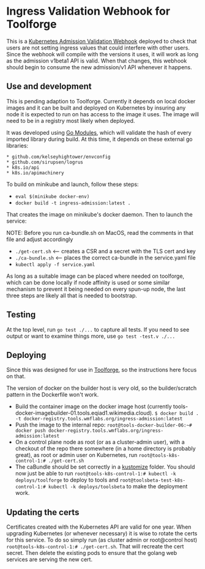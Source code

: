 # Ingress Validation Webhook for Toolforge

This is a [Kubernetes Admission Validation Webhook](https://kubernetes.io/docs/reference/access-authn-authz/extensible-admission-controllers/#what-are-admission-webhooks) deployed to check that
users are not setting ingress values that could interfere with other users.  Since the webhook will compile with the versions it uses, it will work
as long as the admission v1beta1 API is valid. When that changes, this webhook should
begin to consume the new admission/v1 API whenever it happens.

## Use and development

This is pending adaption to Toolforge.  Currently it depends on local docker images and it
can be built and deployed on Kubernetes by insuring any node it is expected to run on
has access to the image it uses.  The image will need to be in a registry most likely when deployed.

It was developed using [Go Modules](https://github.com/golang/go/wiki/Modules), which will
validate the hash of every imported library during build.  At this time, it depends on
these external go libraries:

	* github.com/kelseyhightower/envconfig
	* github.com/sirupsen/logrus
	* k8s.io/api
	* k8s.io/apimachinery

To build on minikube and launch, follow these steps:

* `eval $(minikube docker-env)`
* `docker build -t ingress-admission:latest .`

That creates the image on minikube's docker daemon.  Then to launch the service:

NOTE: Before you run ca-bundle.sh on MacOS, read the comments in that file and adjust accordingly

* `./get-cert.sh`  <-- creates a CSR and a secret with the TLS cert and key
* `./ca-bundle.sh` <-- places the correct ca-bundle in the service.yaml file
* `kubectl apply -f service.yaml`

As long as a suitable image can be placed where needed on toolforge, which can be done locally if
node affinity is used or some similar mechanism to prevent it being needed on every
spun-up node, the last three steps are likely all that is needed to bootstrap.

## Testing

At the top level, run `go test ./...` to capture all tests.  If you need to see output
or want to examine things more, use `go test -test.v ./...`

## Deploying

Since this was designed for use in [Toolforge](https://wikitech.wikimedia.org/wiki/Portal:Toolforge "Toolforge Portal"), so the instructions here focus on that.

The version of docker on the builder host is very old, so the builder/scratch pattern in
the Dockerfile won't work.

* Build the container image on the docker image host (currently tools-docker-imagebuilder-01.tools.eqiad1.wikimedia.cloud). `$ docker build . -t docker-registry.tools.wmflabs.org/ingress-admission:latest`
* Push the image to the internal repo: `root@tools-docker-builder-06:~# docker push docker-registry.tools.wmflabs.org/ingress-admission:latest`
* On a control plane node as root (or as a cluster-admin user), with a checkout of the repo there somewhere (in a home directory is probably great), as root or admin user on Kubernetes, run `root@tools-k8s-control-1:# ./get-cert.sh`
* The caBundle should be set correctly in a [kustomize](https://kustomize.io/) folder. You should now just be able to run `root@tools-k8s-control-1:# kubectl -k deploys/toolforge` to deploy to tools and `root@toolsbeta-test-k8s-control-1:# kubectl -k deploys/toolsbeta` to make the deployment work.

## Updating the certs

Certificates created with the Kubernetes API are valid for one year. When upgrading Kubernetes (or whenever necessary)
it is wise to rotate the certs for this service. To do so simply run (as cluster admin or root@control host) `root@tools-k8s-control-1:# ./get-cert.sh`. That will recreate the cert secret. Then delete the existing pods to ensure
that the golang web services are serving the new cert.
